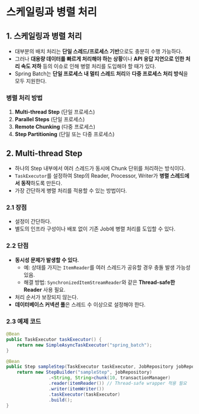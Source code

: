 # 스케일링과 병렬 처리

## 1. 스케일링과 병렬 처리

- 대부분의 배치 처리는 **단일 스레드/프로세스 기반**으로도 충분히 수행 가능하다.
- 그러나 **대용량 데이터를 빠르게 처리해야 하는 상황**이나 **API 응답 지연으로 인한 처리 속도 저하** 등의 이슈로 인해 병렬 처리를 도입해야 할 때가 있다.
- Spring Batch는 **단일 프로세스 내 멀티 스레드 처리**와 **다중 프로세스 처리 방식**을 모두 지원한다.

### 병렬 처리 방법

1. **Multi-thread Step** (단일 프로세스)
2. **Parallel Steps** (단일 프로세스)
3. **Remote Chunking** (다중 프로세스)
4. **Step Partitioning** (단일 또는 다중 프로세스)

## 2. Multi-thread Step

- 하나의 Step 내부에서 여러 스레드가 동시에 Chunk 단위를 처리하는 방식이다.
- `TaskExecutor`를 설정하여 Step의 Reader, Processor, Writer가 **병렬 스레드에서 동작**하도록 만든다.
- 가장 간단하게 병렬 처리를 적용할 수 있는 방법이다.

### 2.1 장점

- 설정이 간단하다.
- 별도의 인프라 구성이나 배포 없이 기존 Job에 병렬 처리를 도입할 수 있다.

### 2.2 단점

- **동시성 문제가 발생할 수 있다.**
  - 예: 상태를 가지는 `ItemReader`를 여러 스레드가 공유할 경우 충돌 발생 가능성 있음.
  - 해결 방법: `SynchronizedItemStreamReader`와 같은 **Thread-safe한 Reader** 사용 필요.
- 처리 순서가 보장되지 않는다.
- **데이터베이스 커넥션 풀**은 스레드 수 이상으로 설정해야 한다.

### 2.3 예제 코드

```java
@Bean
public TaskExecutor taskExecutor() {
    return new SimpleAsyncTaskExecutor("spring_batch");
}

@Bean
public Step sampleStep(TaskExecutor taskExecutor, JobRepository jobRepository, PlatformTransactionManager transactionManager) {
	return new StepBuilder("sampleStep", jobRepository)
				.<String, String>chunk(10, transactionManager)
				.reader(itemReader()) // Thread-safe wrapper 적용 필요
				.writer(itemWriter())
				.taskExecutor(taskExecutor)
				.build();
}
```
